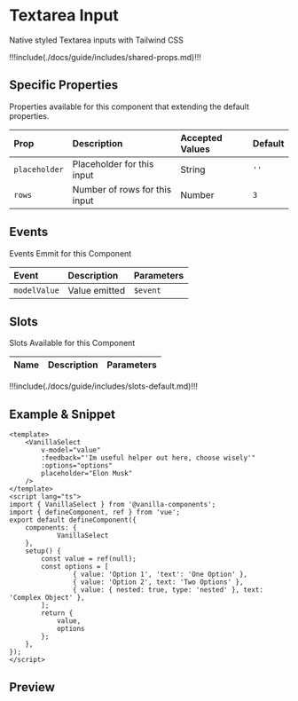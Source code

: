 # Textarea Input

Native styled Textarea inputs with Tailwind CSS

!!!include(./docs/guide/includes/shared-props.md)!!!

## Specific Properties

Properties available for this component that extending the default properties.

| Prop          | Description                   | Accepted Values | Default |
|:--------------|:------------------------------|:----------------|:--------|
| `placeholder` | Placeholder for this input    | String          | `''`    |
| `rows`        | Number of rows for this input | Number          | `3`     |

## Events

Events Emmit for this Component

| Event        | Description   | Parameters |
|:-------------|:--------------|:-----------|
| `modelValue` | Value emitted | `$event`   |

## Slots

Slots Available for this Component

| Name | Description | Parameters |
|:-----|:------------|:-----------|
!!!include(./docs/guide/includes/slots-default.md)!!!

## Example & Snippet
```vue
<template>
    <VanillaSelect 
        v-model="value"
        :feedback="'Im useful helper out here, choose wisely'"
        :options="options"
        placeholder="Elon Musk"
    />
</template>
<script lang="ts">
import { VanillaSelect } from '@vanilla-components';
import { defineComponent, ref } from 'vue';
export default defineComponent({
    components: {
		    VanillaSelect
    },
    setup() {
        const value = ref(null);
        const options = [
                { value: 'Option 1', 'text': 'One Option' },
                { value: 'Option 2', text: 'Two Options' },
                { value: { nested: true, type: 'nested' }, text: 'Complex Object' },
        ];
        return {
            value,
            options
        };
    },
});
</script>
```

## Preview
<wrapper src="components/Select/demo" />
